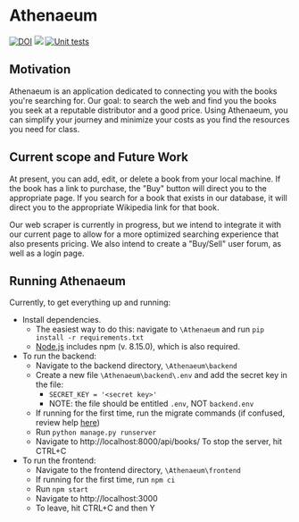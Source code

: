 # Athenaeum
[![DOI](https://zenodo.org/badge/544187336.svg)](https://zenodo.org/badge/latestdoi/544187336)
<a href="https://github.com/Nikhil1912/Athenaeum/main/LICENSE.md"><img src="https://img.shields.io/github/license/Nikhil1912/CSC510-HW_37?style=plastic" /></a>
[![Unit tests](https://github.com/Nikhil1912/Athenaeum/actions/workflows/backend-tests.yml/badge.svg)](https://github.com/Nikhil1912/Athenaeum/actions/workflows/backend-tests.yml)

## Motivation
Athenaeum is an application dedicated to connecting you with the books you're searching for. Our goal: to search the web and find you the books you seek at a reputable distributor and a good price. Using Athenaeum, you can simplify your journey and minimize your costs as you find the resources you need for class.

## Current scope and Future Work
At present, you can add, edit, or delete a book from your local machine. If the book has a link to purchase, the "Buy" button will direct you to the appropriate page. If you search for a book that exists in our database, it will direct you to the appropriate Wikipedia link for that book. 

Our web scraper is currently in progress, but we intend to integrate it with our current page to allow for a more optimized searching experience that also presents pricing. We also intend to create a "Buy/Sell" user forum, as well as a login page.

## Running Athenaeum
Currently, to get everything up and running:
* Install dependencies. 
   * The easiest way to do this: navigate to `\Athenaeum` and run `pip install -r requirements.txt`
   * [Node.js](https://nodejs.org/en/download/) includes npm (v. 8.15.0), which is also required.
* To run the backend:
   * Navigate to the backend directory, `\Athenaeum\backend`
   * Create a new file `\Athenaeum\backend\.env` and add the secret key in the file:
     * `SECRET_KEY = '<secret key>'`
     * NOTE: the file should be entitled `.env`, NOT `backend.env`
   * If running for the first time, run the migrate commands (if confused, review help [here](https://stackoverflow.com/questions/56166319/oserror-winerror-123-the-filename-directory-name-or-volume-label-syntax-is))
   * Run `python manage.py runserver`
   * Navigate to http://localhost:8000/api/books/
   To stop the server, hit CTRL+C
* To run the frontend:
   * Navigate to the frontend directory, `\Athenaeum\frontend`
   * If running for the first time, run `npm ci`
   * Run `npm start`
   * Navigate to http://localhost:3000
   * To leave, hit CTRL+C and then Y
